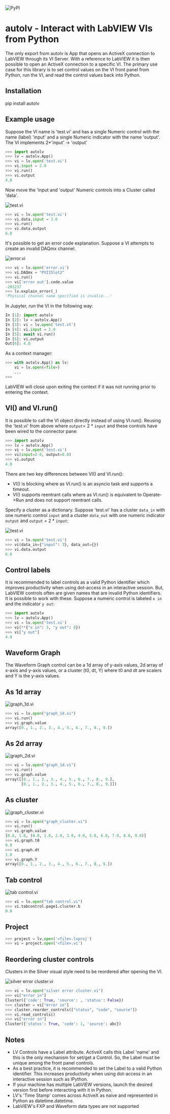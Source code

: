 ![PyPI](https://img.shields.io/pypi/v/autolv)
# autolv - Interact with LabVIEW VIs from Python

The only export from autolv is App that opens an ActiveX connection to
LabVIEW through its VI Server. With a reference to LabVIEW it is then possible
to open an ActiveX connection to a specific VI. The primary use case for this
library is to set control values on the VI front panel from Python, run the VI,
and read the control values back into Python.

Installation
------------
pip install autolv

Example usage
-------------
Suppose the VI name is 'test.vi' and has a single Numeric control with the name (label)
'input' and a single Numeric indicator with the name 'output'. The VI implements
2*'input' -> 'output'

```python
>>> import autolv
>>> lv = autolv.App()
>>> vi = lv.open('test.vi')
>>> vi.input = 2.0
>>> vi.run()
>>> vi.output
4.0
```

Now move the 'input and 'output' Numeric controls into a Cluster called 'data'.

![test.vi](./doc/_static/testvi.png)

```python
>>> vi = lv.open('test.vi')
>>> vi.data.input = 3.0
>>> vi.run()
>>> vi.data.output
6.0
```

It's possible to get an error code explanation. Suppose a VI attempts to create
an invalid DAQmx channel.

![error.vi](./doc/_static/errorvi.png)

```python
>>> vi = lv.open('error.vi')
>>> vi.DAQmx = "PXI1Slot2"
>>> vi.run()
>>> vi['error out'].code.value
-201237
>>> lv.explain_error(_)
'Physical channel name specified is invalid...'
```

In Jupyter, run the VI in the following way:

```python
In [1]: import autolv
In [2]: lv = autolv.App()
In [3]: vi = lv.open('test.vt')
In [4]: vi.input = 2.0
In [5]: await vi.run()
In [6]: vi.output
Out[6]: 4.0
```

As a context manager:

```python
>>> with autolv.App() as lv:
    vi = lv.open(<file>)
    ...
>>>
```

LabVIEW will close upon exiting the context if it was not running prior to
entering the context.

VI() and VI.run()
-----------------

It is possible to call the VI object directly instead of using VI.run(). Reusing the
'test.vi' from above where `output`= 2 * `input` and these controls have been wired
to the connector pane:

```python
>>> import autolv
>>> lv = autolv.App()
>>> vi = lv.open('test.vi')
>>> vi(input=2.0, output=0.0)
>>> vi.output
4.0
```

There are two key differences between VI() and VI.run():
- VI() is blocking where as VI.run() is an asyncio task and supports a timeout.
- VI() supports reentrant calls where as VI.run() is equivalent to Operate->Run and
    does not support reentrant calls.

Specify a cluster as a dictionary. Suppose 'test.vi' has a cluster `data_in` with
one numeric control `input` and a cluster `data_out` with one numeric indicator `output`
and `output` = 2 * `input`:

![test.vi](./doc/_static/testvi_clusters.png)

```python
>>> vi = lv.open('test.vi')
>>> vi(data_in={"input": 3}, data_out={})
>>> vi.data.output
6.0
```

Control labels
--------------
It is recommended to label controls as a valid Python identifier which improves
productivity when using dot-access in an interactive session. But, LabVIEW controls
often are given names that are invalid Python identifiers. It is possible to work
with these. Suppose a numeric control is labeled `x in` and the indicator `y out`:

```python
>>> import autolv
>>> lv = autolv.App()
>>> vi = lv.open('test.vi')
>>> vi(**{"x in": 3, "y out": 0})
>>> vi["y out"]
4.0
```

Waveform Graph
--------------
The Waveform Graph control can be a 1d array of y-axis values, 2d array of x-axis and
y-axis values, or a cluster (t0, dt, Y) where t0 and dt are scalers and Y is the
y-axis values.

## As 1d array

![graph_1d.vi](./doc/_static/graph_1d.png)

```python
>>> vi = lv.open("graph_1d.vi")
>>> vi.run()
>>> vi.graph.value
array([0., 1., 2., 3., 4., 5., 6., 7., 8., 9.])
```

## As 2d array

![graph_2d.vi](./doc/_static/graph_2d.png)

```python
>>> vi = lv.open("graph_1d.vi")
>>> vi.run()
>>> vi.graph.value
array([[0., 1., 2., 3., 4., 5., 6., 7., 8., 9.],
       [0., 1., 2., 3., 4., 5., 6., 7., 8., 9.]])
```

## As cluster

![graph_cluster.vi](./doc/_static/graph_cluster.png)

```python
>>> vi = lv.open("graph_cluster.vi")
>>> vi.run()
>>> vi.graph.value
[0.0, 1.0, (0.0, 1.0, 2.0, 3.0, 4.0, 5.0, 6.0, 7.0, 8.0, 9.0)]
>>> vi.graph.t0
0.0
>>> vi.graph.dt
1.0
>>> vi.graph.Y
array([0., 1., 2., 3., 4., 5., 6., 7., 8., 9.])
```

## Tab control

![tab control.vi](./doc/_static/tabctrl.png)

```python
>>> vi = lv.open("tab control.vi")
>>> vi.tabcontrol.page1.cluster.b
0.0
```

## Project

```python
>>> project = lv.open('<file>.lvproj')
>>> vi = project.open('<file>.vi')
```

## Reordering cluster controls
Clusters in the Silver visual style need to be reordered after opening the VI.

![silver error cluster.vi](./doc/_static/silver_errclstr.png)

```python
>>> vi = lv.open("silver error cluster.vi")
>>> vi["error in"]
Cluster({'code': True, 'source': , 'status': False})
>>> cluster = vi["error in"]
>>> cluster.reorder_controls(["status", "code", "source"])
>>> vi.read_controls()
>>> vi["error in"]
Cluster({'status': True, 'code': 1, 'source': abc})
```

Notes
-----
- LV Controls have a Label attribute. ActiveX calls this Label 'name' and this is
the only mechanism for set/get a Control. So, the Label must be unique among
the front panel controls.
- As a best practice, it is recommended to set the Label to a valid Python identifier.
This increases productivity when using dot-access in an interactive session such as
IPython.
- If your machine has multiple LabVIEW versions, launch the desired version first
before interacting with it in Python.
- LV's 'Time Stamp' comes across ActiveX as naive and represented in Python
as datetime.datetime.
- LabVIEW's FXP and Waveform data types are not supported
